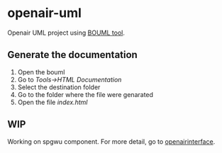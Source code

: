 # openair-uml

Openair UML project using [BOUML tool](https://www.bouml.fr/). 

## Generate the documentation

1. Open the bouml
1. Go to _Tools->HTML Documentation_
1. Select the destination folder
1. Go to the folder where the file were genarated
1. Open the file _index.html_

## WIP

Working on spgwu component. For more detail, go to [openairinterface](https://github.com/OPENAIRINTERFACE/openair-cn-cups).

